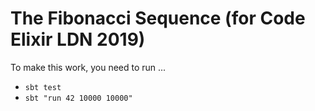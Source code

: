 # The Fibonacci Sequence (for Code Elixir LDN 2019)

To make this work, you need to run ...

* `sbt test`
* `sbt "run 42 10000 10000"`
